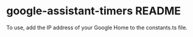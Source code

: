 # google-assistant-timers README

To use, add the IP address of your Google Home to the constants.ts file.
